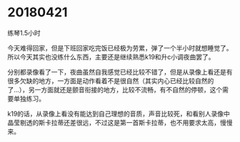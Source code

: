 # 20180421

练琴1.5小时

今天难得回家，但是下班回家吃完饭已经极为劳累，弹了一个半小时就想睡觉了。所以今天其实也没练什么东西，主要还是继续熟悉k19和升c小调夜曲罢了。

分别都录像看了一下，夜曲虽然自我感觉已经比较不错了，但是从录像上看还是有很多欠缺的地方，一方面是动作看着不是很自然（其实内心已经比较自然的了...），另一方面就还是颤音衔接的地方，比较不流畅，有不自然的停顿，这个需要单独练习。

k19的话，从录像上看没有能达到自己理想的音质，声音比较死，和看别人录像中晶莹剔透的斯卡拉蒂还差很远，不过这是第一首斯卡拉蒂，也不用要求太高，慢慢来。
